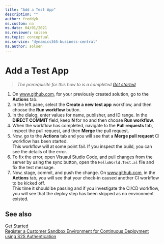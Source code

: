 ```yaml
---
title: "Add a Test App"
description: ""
author: freddyk
ms.custom: na
ms.date: 04/01/2021
ms.reviewer: solsen
ms.topic: conceptual
ms.service: "dynamics365-business-central"
ms.author: solsen
---
```


# Add a Test App

> *The prerequisite for this how to is a completed [Get started](algo-get-started.md)*

1. On www.github.com, for your previously created solution, go to the **Actions** tab.
1. In the left pane, select the **Create a new test app** workflow, and then choose the **Run workflow** button.
1. In the dialog, enter values for name, publisher, and ID range. In the **DIRECT COMMIT** field, keep **N** for no and then choose **Run workflow**.
1. When the workflow has completed, navigate to the **Pull requests** tab, inspect the pull request, and then **Merge** the pull request.
1. Now, go to the **Actions** tab and you will see that a **Merge pull request** CI workflow has been started.  
This workflow will at some point fail. If you inspect the build, you can see the details of the error.
1. To fix the error, open Visuaul Studio Code, and pull changes from the server by using the sync button, open the `HelloWorld.Test.al` file and fix the test message.
1. Now, stage, commit, and push the change. On www.github.com, in the **Actions** tab, you will see that your check-in caused another CI workflow to be kicked off.  
This time it should be passing and if you investigate the CI/CD workflow, you will see that the deploy step has been skipped as no environment existed.


## See also

[Get Started](algo-get-started.md)  
[Register a Customer Sandbox Environment for Continuous Deployment using S2S Authentication](algo-register-sandbox-env.md)